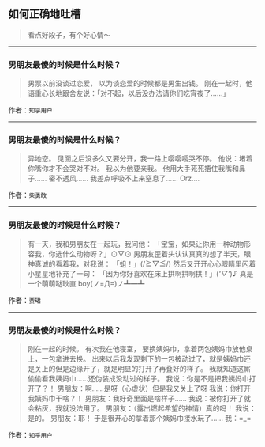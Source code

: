 ## 如何正确地吐槽

> 看点好段子，有个好心情～


 
---

### 男朋友最傻的时候是什么时候？

> 男票以前没谈过恋爱，
> 以为谈恋爱的时候都是男生出钱。
> 刚在一起时，他语重心长地跟舍友说：「对不起，以后没办法请你们吃宵夜了……」


作者：`知乎用户`

---

### 男朋友最傻的时候是什么时候？

> 异地恋。
> 见面之后没多久又要分开，我一路上嘤嘤嘤哭不停。
> 他说：堵着你嘴你才不会哭对不对。
> 我以为他要亲我。
> 他用大手死死捂住我嘴和鼻子……
> 密不透风……
> 我差点呼吸不上来窒息了……
> Orz....


作者：`柴勇敢`

---

### 男朋友最傻的时候是什么时候？

> 有一天，我和男朋友在一起玩，我问他：
> 「宝宝，如果让你用一种动物形容我，你选什么动物呀？」⊙▽⊙
> 男朋友歪着头认认真真的想了半天，眼神真诚的看着我，对我说：
> 「蛆！」(/≧▽≦/)
> 然后又开开心心眼睛里闪着小星星地补充了一句：
> 「因为你好喜欢在床上拱啊拱啊拱！」(*'▽'*)♪
> 真是一个萌萌哒耿直 boy(ノ=Д=)ノ┻━┻


作者：`贾珺`

---

### 男朋友最傻的时候是什么时候？

> 刚在一起的时候。
> 有次我在他寝室， 要换姨妈巾，拿着两包姨妈巾放他桌上，一包拿进去换。
> 出来以后我发现剩下的一包被动过了，就是姨妈巾还是关上的但是边缘开了，就是明显的打开了再叠好的样子。
> 我就知道这厮偷偷看我姨妈巾……还伪装成没动过的样子。
> 我说：你是不是把我姨妈巾打开了？！
> 男朋友：啊……是呀（心虚状）但是我又关上了呀
> 我说：你打开我姨妈巾干啥？！
> 男朋友：我好奇里面是啥样子……
> 我说：被你打开了就会粘灰，我就没法用了。
> 男朋友：（露出燃起希望的神情）真的吗！
> 我说：是的。
> 男朋友：耶！
> 于是很开心的拿着那个姨妈巾接水玩了……
> 我：=_=


作者：`知乎用户`